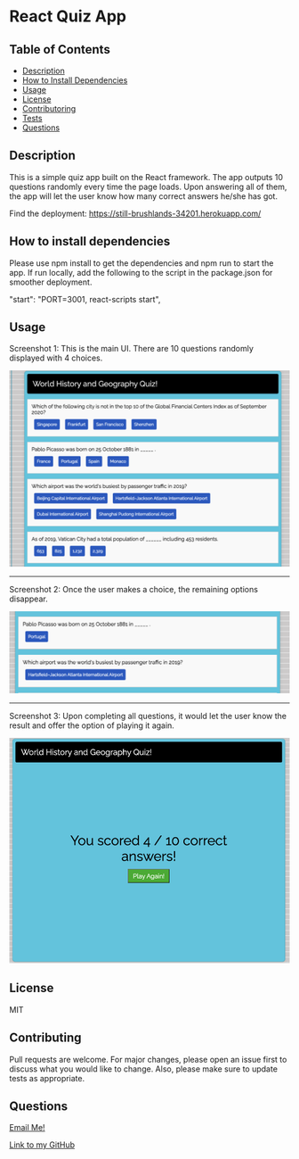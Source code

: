 # React Quiz App 

## Table of Contents

- [Description](#description)
- [How to Install Dependencies](#how-to-install-dependencies)
- [Usage](#usage)
- [License](#license)
- [Contributoring](#contributing)
- [Tests](#tests)
- [Questions](#questions)

## Description

This is a simple quiz app built on the React framework. The app outputs 10 questions randomly every time the page loads. Upon answering all of them, the app will let the user know how many correct answers he/she has got.

Find the deployment: https://still-brushlands-34201.herokuapp.com/

## How to install dependencies

Please use npm install to get the dependencies and npm run to start the app. If run locally, add the following to the script in the package.json for smoother deployment. 

"start": "PORT=3001, react-scripts start",

## Usage

Screenshot 1: This is the main UI. There are 10 questions randomly displayed with 4 choices. 

![](./img/img1.png)

---

Screenshot 2: Once the user makes a choice, the remaining options disappear.

![](./img/img2.png)

---

Screenshot 3: Upon completing all questions, it would let the user know the result and offer the option of playing it again.

![](./img/img3.png)


## License

MIT

## Contributing

Pull requests are welcome. For major changes, please open an issue first to discuss what you would like to change. Also, please make sure to update tests as appropriate.

## Questions

[Email Me!](mailto:nishii.dev.syd@gmail.com)

[Link to my GitHub](https://github.com/noriyuki-ishii-820)
